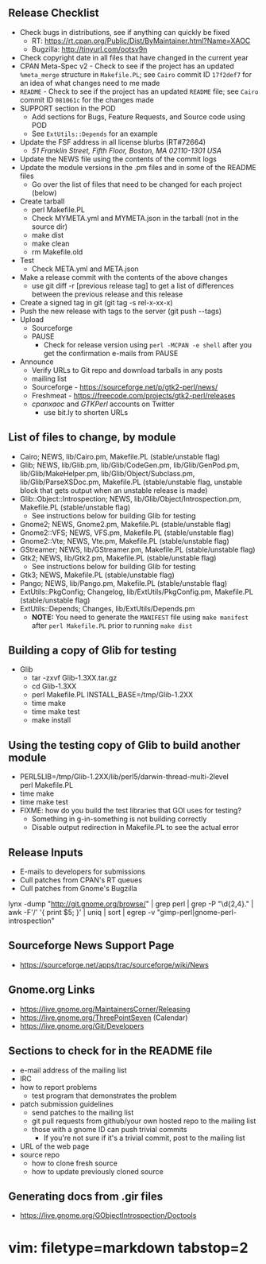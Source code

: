 ## Release Checklist ##
- Check bugs in distributions, see if anything can quickly be fixed
  - RT: https://rt.cpan.org/Public/Dist/ByMaintainer.html?Name=XAOC
  - Bugzilla: http://tinyurl.com/ootsv9n
- Check copyright date in all files that have changed in the current year
- CPAN Meta-Spec v2 - Check to see if the project has an updated `%meta_merge`
  structure in `Makefile.PL`; see `Cairo` commit ID `17f2def7` for an idea of
  what changes need to me made
- `README` - Check to see if the project has an updated `README` file; see
  `Cairo` commit ID `081061c` for the changes made
- SUPPORT section in the POD
  - Add sections for Bugs, Feature Requests, and Source code using POD
  - See `ExtUtils::Depends` for an example
- Update the FSF address in all license blurbs (RT#72664)
  - *51 Franklin Street, Fifth Floor, Boston, MA 02110-1301  USA*
- Update the NEWS file using the contents of the commit logs 
- Update the module versions in the .pm files and in some of the README files
  - Go over the list of files that need to be changed for each project (below)
- Create tarball 
  - perl Makefile.PL
  - Check MYMETA.yml and MYMETA.json in the tarball (not in the source dir)
  - make dist
  - make clean
  - rm Makefile.old
- Test
  - Check META.yml and META.json
- Make a release commit with the contents of the above changes
  - use git diff -r [previous release tag] to get a list of differences
    between the previous release and this release
- Create a signed tag in git (git tag -s rel-x-xx-x)
- Push the new release with tags to the server (git push --tags)
- Upload
  - Sourceforge
  - PAUSE
    - Check for release version using `perl -MCPAN -e shell` after you get the
      confirmation e-mails from PAUSE
- Announce
  - Verify URLs to Git repo and download tarballs in any posts
  - mailing list
  - Sourceforge - https://sourceforge.net/p/gtk2-perl/news/
  - Freshmeat - https://freecode.com/projects/gtk2-perl/releases
  - *cpanxaoc* and *GTKPerl* accounts on Twitter
    - use bit.ly to shorten URLs

## List of files to change, by module ##
  - Cairo; NEWS, lib/Cairo.pm, Makefile.PL (stable/unstable flag)
  - Glib; NEWS, lib/Glib.pm, lib/Glib/CodeGen.pm, lib/Glib/GenPod.pm,
    lib/Glib/MakeHelper.pm, lib/Glib/Object/Subclass.pm,
    lib/Glib/ParseXSDoc.pm, Makefile.PL (stable/unstable flag, unstable block
    that gets output when an unstable release is made)
  - Glib::Object::Introspection; NEWS, lib/Glib/Object/Introspection.pm,
    Makefile.PL (stable/unstable flag)
    - See instructions below for building Glib for testing
  - Gnome2; NEWS, Gnome2.pm, Makefile.PL (stable/unstable flag)
  - Gnome2::VFS; NEWS, VFS.pm, Makefile.PL (stable/unstable flag)
  - Gnome2::Vte; NEWS, Vte.pm, Makefile.PL (stable/unstable flag)
  - GStreamer; NEWS, lib/GStreamer.pm, Makefile.PL (stable/unstable flag)
  - Gtk2; NEWS, lib/Gtk2.pm, Makefile.PL (stable/unstable flag)
    - See instructions below for building Glib for testing
  - Gtk3; NEWS, Makefile.PL (stable/unstable flag)
  - Pango; NEWS, lib/Pango.pm, Makefile.PL (stable/unstable flag)
  - ExtUtils::PkgConfig; Changelog, lib/ExtUtils/PkgConfig.pm,
    Makefile.PL (stable/unstable flag)
  - ExtUtils::Depends; Changes, lib/ExtUtils/Depends.pm
    - **NOTE:** You need to generate the `MANIFEST` file using `make manifest`
      after `perl Makefile.PL` prior to running `make dist`

## Building a copy of Glib for testing ##
- Glib
  - tar -zxvf Glib-1.3XX.tar.gz
  - cd Glib-1.3XX
  - perl Makefile.PL INSTALL_BASE=/tmp/Glib-1.2XX
  - time make
  - time make test
  - make install

## Using the testing copy of Glib to build another module ##
- PERL5LIB=/tmp/Glib-1.2XX/lib/perl5/darwin-thread-multi-2level \
  perl Makefile.PL
- time make
- time make test
- FIXME: how do you build the test libraries that GOI uses for testing?
  - Something in g-in-something is not building correctly
  - Disable output redirection in Makefile.PL to see the actual error

## Release Inputs ##
- E-mails to developers for submissions
- Cull patches from CPAN's RT queues
- Cull patches from Gnome's Bugzilla

lynx -dump "http://git.gnome.org/browse/" | grep perl | grep -P "\d{2,4}\." |
awk -F'/' '{ print $5; }' | uniq | sort | egrep -v
"gimp-perl|gnome-perl-introspection"

## Sourceforge News Support Page ##
- https://sourceforge.net/apps/trac/sourceforge/wiki/News

## Gnome.org Links ##
- https://live.gnome.org/MaintainersCorner/Releasing
- https://live.gnome.org/ThreePointSeven (Calendar)
- https://live.gnome.org/Git/Developers

## Sections to check for in the README file ##
- e-mail address of the mailing list
- IRC
- how to report problems
  - test program that demonstrates the problem
- patch submission guidelines
  - send patches to the mailing list
  - git pull requests from github/your own hosted repo to the mailing list
  - those with a gnome ID can push trivial commits
    - If you're not sure if it's a trivial commit, post to the mailing list
- URL of the web page
- source repo
  - how to clone fresh source
  - how to update previously cloned source

## Generating docs from .gir files ##
- https://live.gnome.org/GObjectIntrospection/Doctools

# vim: filetype=markdown tabstop=2
